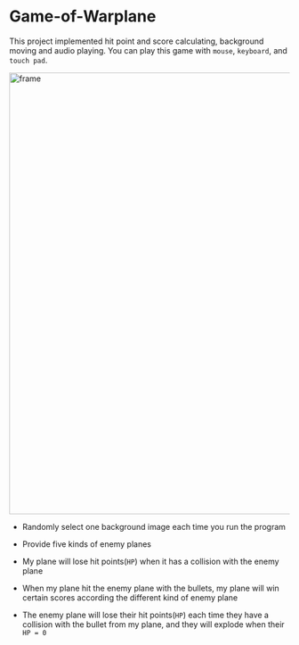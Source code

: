 # Game-of-Warplane

This project implemented hit point and score calculating, background moving and audio playing. You can play this game with `mouse`, `keyboard`, and `touch pad`.

<img width="792" alt="frame" src="https://user-images.githubusercontent.com/37192026/37187824-edb1fb70-2300-11e8-807f-492644fc93f6.png">

- Randomly select one background image each time you run the program

- Provide five kinds of enemy planes

- My plane will lose hit points(`HP`) when it has a collision with the enemy plane

- When my plane hit the enemy plane with the bullets, my plane will win certain scores according the different kind of enemy plane

- The enemy plane will lose their hit points(`HP`) each time they have a collision with the bullet from my plane, and they will explode when their `HP = 0`
